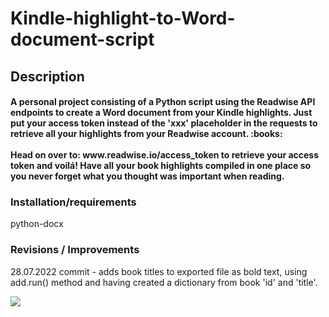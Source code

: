 # Kindle-highlight-to-Word-document-script

## Description

<h4>A personal project consisting of a Python script using the Readwise API endpoints to create a Word document from your Kindle highlights. Just put your access token instead of the 'xxx' placeholder in the requests to retrieve all your highlights from your Readwise account. :books: 
<br><br/>
Head on over to: www.readwise.io/access_token to retrieve your access token and voilá! Have all your book highlights compiled in one place so you never forget what you thought was important when reading.</h4>

### Installation/requirements

python-docx

### Revisions / Improvements

28.07.2022 commit - adds book titles to exported file as bold text, using add.run() method and having created a dictionary from book 'id' and 'title'.

<img src="http://ForTheBadge.com/images/badges/built-with-love.svg">


